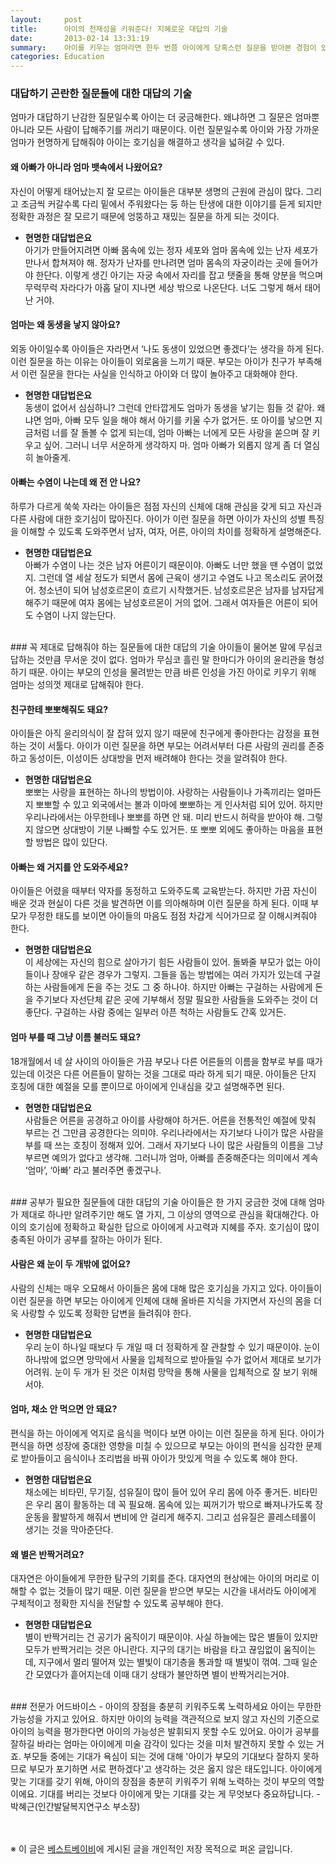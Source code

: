 ```yaml
---
layout:     post
title:      아이의 천재성을 키워준다! 지혜로운 대답의 기술
date:       2013-02-14 13:31:19
summary:    아이를 키우는 엄마라면 한두 번쯤 아이에게 당혹스런 질문을 받아본 경험이 있을 터. 이때 엄마는 아이의 질문에 어떻게 대답해야 할지 몰라 머뭇거리게 되곤 한다. 엄마가 어떤 대답을 해주느냐에 따라 아이의 사고 능력이 달라진다. 숨겨진 아이의 천재성까지도 일깨워주는 현명한 대답법
categories: Education
---
```



### 대답하기 곤란한 질문들에 대한 대답의 기술
엄마가 대답하기 난감한 질문일수록 아이는 더 궁금해한다. 왜냐하면 그 질문은 엄마뿐 아니라 모든 사람이 답해주기를 꺼리기 때문이다. 이런 질문일수록 아이와 가장 가까운 엄마가 현명하게 답해줘야 아이는 호기심을 해결하고 생각을 넓혀갈 수 있다.


#### 왜 아빠가 아니라 엄마 뱃속에서 나왔어요?
자신이 어떻게 태어났는지 잘 모르는 아이들은 대부분 생명의 근원에 관심이 많다. 그리고 조금씩 커갈수록 다리 밑에서 주워왔다는 둥 하는 탄생에 대한 이야기를 듣게 되지만 정확한 과정은 잘 모르기 때문에 엉뚱하고 재밌는 질문을 하게 되는 것이다.

* **현명한 대답법은요**       
아기가 만들어지려면 아빠 몸속에 있는 정자 세포와 엄마 몸속에 있는 난자 세포가 만나서 합쳐져야 해. 정자가 난자를 만나려면 엄마 몸속의 자궁이라는 곳에 들어가야 한단다. 이렇게 생긴 아기는 자궁 속에서 자리를 잡고 탯줄을 통해 양분을 먹으며 무럭무럭 자라다가 아홉 달이 지나면 세상 밖으로 나온단다. 너도 그렇게 해서 태어난 거야.


#### 엄마는 왜 동생을 낳지 않아요?
외동 아이일수록 아이들은 자라면서 ‘나도 동생이 있었으면 좋겠다’는 생각을 하게 된다. 이런 질문을 하는 이유는 아이들이 외로움을 느끼기 때문. 부모는 아이가 친구가 부족해서 이런 질문을 한다는 사실을 인식하고 아이와 더 많이 놀아주고 대화해야 한다.

* **현명한 대답법은요**      
동생이 없어서 심심하니? 그런데 안타깝게도 엄마가 동생을 낳기는 힘들 것 같아. 왜냐면 엄마, 아빠 모두 일을 해야 해서 아기를 키울 수가 없거든. 또 아이를 낳으면 지금처럼 너를 잘 돌볼 수 없게 되는데, 엄마 아빠는 너에게 모든 사랑을 쏟으며 잘 키우고 싶어. 그러니 너무 서운하게 생각하지 마. 엄마 아빠가 외롭지 않게 좀 더 열심히 놀아줄게.


#### 아빠는 수염이 나는데 왜 전 안 나요?
하루가 다르게 쑥쑥 자라는 아이들은 점점 자신의 신체에 대해 관심을 갖게 되고 자신과 다른 사람에 대한 호기심이 많아진다. 아이가 이런 질문을 하면 아이가 자신의 성별 특징을 이해할 수 있도록 도와주면서 남자, 여자, 어른, 아이의 차이를 정확하게 설명해준다.

* **현명한 대답법은요**     
아빠가 수염이 나는 것은 남자 어른이기 때문이야. 아빠도 너만 했을 땐 수염이 없었지. 그런데 열 세살 정도가 되면서 몸에 근육이 생기고 수염도 나고 목소리도 굵어졌어. 청소년이 되어 남성호르몬이 흐르기 시작했거든. 남성호르몬은 남자를 남자답게 해주기 때문에 여자 몸에는 남성호르몬이 거의 없어. 그래서 여자들은 어른이 되어도 수염이 나지 않는단다.


<br />
### 꼭 제대로 답해줘야 하는 질문들에 대한 대답의 기술
아이들이 물어본 말에 무심코 답하는 것만큼 무서운 것이 없다. 엄마가 무심코 흘린 말 한마디가 아이의 윤리관을 형성하기 때문. 아이는 부모의 인성을 물려받는 만큼 바른 인성을 가진 아이로 키우기 위해 엄마는 성의껏 제대로 답해줘야 한다.


#### 친구한테 뽀뽀해줘도 돼요?
아이들은 아직 윤리의식이 잘 잡혀 있지 않기 때문에 친구에게 좋아한다는 감정을 표현하는 것이 서툴다. 아이가 이런 질문을 하면 부모는 어려서부터 다른 사람의 권리를 존중하고 동성이든, 이성이든 상대방을 먼저 배려해야 한다는 것을 알려줘야 한다.

* **현명한 대답법은요**       
뽀뽀는 사랑을 표현하는 하나의 방법이야. 사랑하는 사람들이나 가족끼리는 얼마든지 뽀뽀할 수 있고 외국에서는 볼과 이마에 뽀뽀하는 게 인사처럼 되어 있어. 하지만 우리나라에서는 아무한테나 뽀뽀를 하면 안 돼. 미리 반드시 허락을 받아야 해. 그렇지 않으면 상대방이 기분 나빠할 수도 있거든. 또 뽀뽀 외에도 좋아하는 마음을 표현할 방법은 많이 있단다.


#### 아빠는 왜 거지를 안 도와주세요?
아이들은 어렸을 때부터 약자를 동정하고 도와주도록 교육받는다. 하지만 가끔 자신이 배운 것과 현실이 다른 것을 발견하면 이를 의아해하며 이런 질문을 하게 된다. 이때 부모가 무정한 태도를 보이면 아이들의 마음도 점점 차갑게 식어가므로 잘 이해시켜줘야 한다.

* **현명한 대답법은요**      
이 세상에는 자신의 힘으로 살아가기 힘든 사람들이 있어. 돌봐줄 부모가 없는 아이들이나 장애우 같은 경우가 그렇지. 그들을 돕는 방법에는 여러 가지가 있는데 구걸하는 사람들에게 돈을 주는 것도 그 중 하나야. 하지만 아빠는 구걸하는 사람에게 돈을 주기보다 자선단체 같은 곳에 기부해서 정말 필요한 사람들을 도와주는 것이 더 좋단다. 구걸하는 사람 중에는 일부러 아픈 척하는 사람들도 간혹 있거든.


#### 엄마 부를 때 그냥 이름 불러도 돼요?
18개월에서 네 살 사이의 아이들은 가끔 부모나 다른 어른들의 이름을 함부로 부를 때가 있는데 이것은 다른 어른들이 말하는 것을 그대로 따라 하게 되기 때문. 아이들은 단지 호칭에 대한 예절을 모를 뿐이므로 아이에게 인내심을 갖고 설명해주면 된다.

* **현명한 대답법은요**     
사람들은 어른을 공경하고 아이를 사랑해야 하거든. 어른을 전통적인 예절에 맞춰 부르는 건 그만큼 공경한다는 의미야. 우리나라에서는 자기보다 나이가 많은 사람을 부를 때 쓰는 호칭이 정해져 있어. 그래서 자기보다 나이 많은 사람들의 이름을 그냥 부르면 예의가 없다고 생각해. 그러니까 엄마, 아빠를 존중해준다는 의미에서 계속 ‘엄마’, ‘아빠’ 라고 불러주면 좋겠구나.


<br />
### 공부가 필요한 질문들에 대한 대답의 기술
아이들은 한 가지 궁금한 것에 대해 엄마가 제대로 하나만 알려주기만 해도 열 가지, 그 이상의 영역으로 관심을 확대해간다. 아이의 호기심에 정확하고 확실한 답으로 아이에게 사고력과 지혜를 주자. 호기심이 많이 충족된 아이가 공부를 잘하는 아이가 된다.


#### 사람은 왜 눈이 두 개밖에 없어요?
사람의 신체는 매우 오묘해서 아이들은 몸에 대해 많은 호기심을 가지고 있다. 아이들이 이런 질문을 하면 부모는 아이에게 인체에 대해 올바른 지식을 가지면서 자신의 몸을 더욱 사랑할 수 있도록 정확한 답변을 들려줘야 한다.

* **현명한 대답법은요**        
우리 눈이 하나일 때보다 두 개일 때 더 정확하게 잘 관찰할 수 있기 때문이야. 눈이 하나밖에 없으면 망막에서 사물을 입체적으로 받아들일 수가 없어서 제대로 보기가 어려워. 눈이 두 개가 된 것은 이처럼 망막을 통해 사물을 입체적으로 잘 보기 위해서야.


#### 엄마, 채소 안 먹으면 안 돼요?
편식을 하는 아이에게 억지로 음식을 먹이다 보면 아이는 이런 질문을 하게 된다. 아이가 편식을 하면 성장에 중대한 영향을 미칠 수 있으므로 부모는 아이의 편식을 심각한 문제로 받아들이고 음식이나 조리법을 바꿔 아이가 맛있게 먹을 수 있도록 해야 한다.

* **현명한 대답법은요**      
채소에는 비타민, 무기질, 섬유질이 많이 들어 있어 우리 몸에 아주 좋거든. 비타민은 우리 몸이 활동하는 데 꼭 필요해. 몸속에 있는 찌꺼기가 밖으로 빠져나가도록 장 운동을 활발하게 해줘서 변비에 안 걸리게 해주지. 그리고 섬유질은 콜레스테롤이 생기는 것을 막아준단다.


#### 왜 별은 반짝거려요?
대자연은 아이들에게 무한한 탐구의 기회를 준다. 대자연의 현상에는 아이의 머리로 이해할 수 없는 것들이 많기 때문. 이런 질문을 받으면 부모는 시간을 내서라도 아이에게 구체적이고 정확한 지식을 전달할 수 있도록 공부해야 한다.

* **현명한 대답법은요**       
별이 반짝거리는 건 공기가 움직이기 때문이야. 사실 하늘에는 많은 별들이 있지만 모두가 반짝거리는 것은 아니란다. 지구의 대기는 바람을 타고 끊임없이 움직이는데, 지구에서 멀리 떨어져 있는 별빛이 대기층을 통과할 때 별빛이 꺾여. 그때 일순간 모였다가 흩어지는데 이때 대기 상태가 불안하면 별이 반짝거리는거야.

<br />
### 전문가 어드바이스 - 아이의 장점을 충분히 키워주도록 노력하세요	
아이는 무한한 가능성을 가지고 있어요. 하지만 아이의 능력을 객관적으로 보지 않고 자신의 기준으로 아이의 능력을 평가한다면 아이의 가능성은 발휘되지 못할 수도 있어요. 아이가 공부를 잘하길 바라는 엄마는 아이에게 미술 감각이 있다는 것을 미처 발견하지 못할 수 있는 거죠. 부모들 중에는 기대가 욕심이 되는 것에 대해 '아이가 부모의 기대보다 잘하지 못하므로 부모가 포기하면 서로 편하겠다'고 생각하는 것은 옳지 않은 태도입니다. 아이에게 맞는 기대를 갖기 위해, 아이의 장점을 충분히 키워주기 위해 노력하는 것이 부모의 역할이에요. 기대를 버리는 것보다 아이에게 맞는 기대를 갖는 게 무엇보다 중요하답니다.   - 박혜근(인간발달복지연구소 부소장)


<br /><br />
※ 이 글은 [베스트베이비](http://www.ibestbaby.co.kr)에 게시된 글을 개인적인 저장 목적으로 퍼온 글입니다.